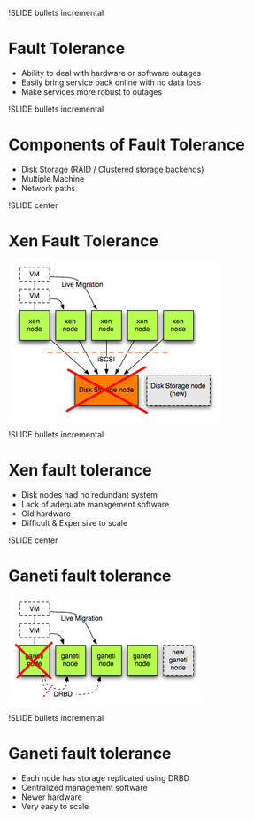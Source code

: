 !SLIDE bullets incremental

# Fault Tolerance #

* Ability to deal with hardware or software outages
* Easily bring service back online with no data loss
* Make services more robust to outages

!SLIDE bullets incremental

# Components of Fault Tolerance #

* Disk Storage (RAID / Clustered storage backends)
* Multiple Machine
* Network paths

!SLIDE center

# Xen Fault Tolerance #

![xen-fault](xen-infra-fault.png)

!SLIDE bullets incremental

# Xen fault tolerance #

* Disk nodes had no redundant system
* Lack of adequate management software
* Old hardware
* Difficult & Expensive to scale

!SLIDE center

# Ganeti fault tolerance #

![ganeti-fault](ganeti-infra-fault.png)

!SLIDE bullets incremental

# Ganeti fault tolerance #

* Each node has storage replicated using DRBD
* Centralized management software
* Newer hardware
* Very easy to scale
